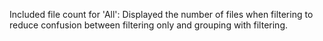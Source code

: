 Included file count for 'All': Displayed the number of files when filtering to reduce confusion between filtering only and grouping with filtering.